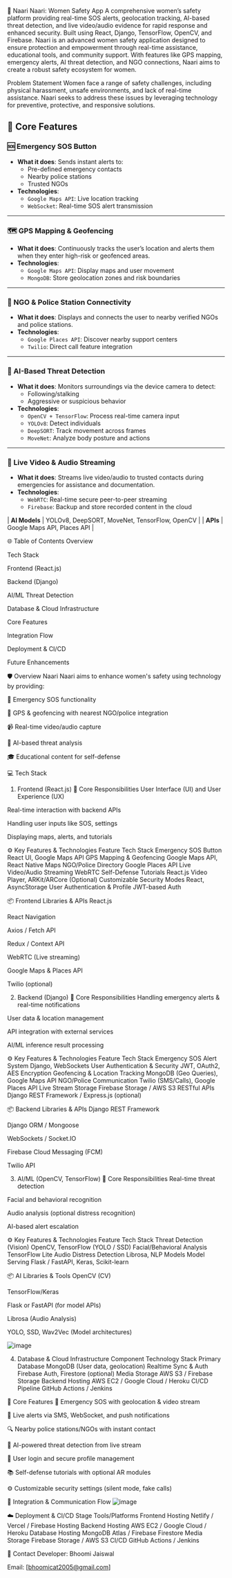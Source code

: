 🚨 Naari Naari: Women Safety App
A comprehensive women’s safety platform providing real-time SOS alerts, geolocation tracking, AI-based threat detection, and live video/audio evidence for rapid response and enhanced security. Built using React, Django, TensorFlow, OpenCV, and Firebase.
Naari is an advanced women safety application designed to ensure protection and empowerment through real-time assistance, educational tools, and community support. With features like GPS mapping, emergency alerts, AI threat detection, and NGO connections, Naari aims to create a robust safety ecosystem for women.

Problem Statement
Women face a range of safety challenges, including physical harassment, unsafe environments, and lack of real-time assistance. Naari seeks to address these issues by leveraging technology for preventive, protective, and responsive solutions.

## 🚨 Core Features

### 🆘 Emergency SOS Button
- **What it does**: Sends instant alerts to:
  - Pre-defined emergency contacts
  - Nearby police stations
  - Trusted NGOs
- **Technologies**:
  - `Google Maps API`: Live location tracking
  - `WebSocket`: Real-time SOS alert transmission

---

### 🗺️ GPS Mapping & Geofencing
- **What it does**: Continuously tracks the user’s location and alerts them when they enter high-risk or geofenced areas.
- **Technologies**:
  - `Google Maps API`: Display maps and user movement
  - `MongoDB`: Store geolocation zones and risk boundaries

---

### 🏢 NGO & Police Station Connectivity
- **What it does**: Displays and connects the user to nearby verified NGOs and police stations.
- **Technologies**:
  - `Google Places API`: Discover nearby support centers
  - `Twilio`: Direct call feature integration

---

### 🧠 AI-Based Threat Detection
- **What it does**: Monitors surroundings via the device camera to detect:
  - Following/stalking
  - Aggressive or suspicious behavior
- **Technologies**:
  - `OpenCV + TensorFlow`: Process real-time camera input
  - `YOLOv8`: Detect individuals
  - `DeepSORT`: Track movement across frames
  - `MoveNet`: Analyze body posture and actions

---

### 🎥 Live Video & Audio Streaming
- **What it does**: Streams live video/audio to trusted contacts during emergencies for assistance and documentation.
- **Technologies**:
  - `WebRTC`: Real-time secure peer-to-peer streaming
  - `Firebase`: Backup and store recorded content in the cloud


| **AI Models**  | YOLOv8, DeepSORT, MoveNet, TensorFlow, OpenCV |
| **APIs**       | Google Maps API, Places API |


🌐 Table of Contents
Overview

Tech Stack

Frontend (React.js)

Backend (Django)

AI/ML Threat Detection

Database & Cloud Infrastructure

Core Features

Integration Flow

Deployment & CI/CD

Future Enhancements

🛡️ Overview
Naari Naari aims to enhance women's safety using technology by providing:

🚨 Emergency SOS functionality

📍 GPS & geofencing with nearest NGO/police integration

📹 Real-time video/audio capture

🧠 AI-based threat analysis

🎓 Educational content for self-defense

💻 Tech Stack
1. Frontend (React.js)
🧠 Core Responsibilities
User Interface (UI) and User Experience (UX)

Real-time interaction with backend APIs

Handling user inputs like SOS, settings

Displaying maps, alerts, and tutorials

⚙️ Key Features & Technologies
Feature	Tech Stack
Emergency SOS Button	React UI, Google Maps API
GPS Mapping & Geofencing	Google Maps API, React Native Maps
NGO/Police Directory	Google Places API
Live Video/Audio Streaming	WebRTC
Self-Defense Tutorials	React.js Video Player, ARKit/ARCore (Optional)
Customizable Security Modes	React, AsyncStorage
User Authentication & Profile	JWT-based Auth

📦 Frontend Libraries & APIs
React.js

React Navigation

Axios / Fetch API

Redux / Context API

WebRTC (Live streaming)

Google Maps & Places API

Twilio (optional)

2. Backend (Django)
🧠 Core Responsibilities
Handling emergency alerts & real-time notifications

User data & location management

API integration with external services

AI/ML inference result processing

⚙️ Key Features & Technologies
Feature	Tech Stack
Emergency SOS Alert System	Django, WebSockets
User Authentication & Security	JWT, OAuth2, AES Encryption
Geofencing & Location Tracking	MongoDB (Geo Queries), Google Maps API
NGO/Police Communication	Twilio (SMS/Calls), Google Places API
Live Stream Storage	Firebase Storage / AWS S3
RESTful APIs	Django REST Framework / Express.js (optional)

📦 Backend Libraries & APIs
Django REST Framework

Django ORM / Mongoose

WebSockets / Socket.IO

Firebase Cloud Messaging (FCM)

Twilio API


3. AI/ML (OpenCV, TensorFlow)
🧠 Core Responsibilities
Real-time threat detection

Facial and behavioral recognition

Audio analysis (optional distress recognition)

AI-based alert escalation

⚙️ Key Features & Technologies
Feature	Tech Stack
Threat Detection (Vision)	OpenCV, TensorFlow (YOLO / SSD)
Facial/Behavioral Analysis	TensorFlow Lite
Audio Distress Detection	Librosa, NLP Models
Model Serving	Flask / FastAPI, Keras, Scikit-learn

📦 AI Libraries & Tools
OpenCV (CV)

TensorFlow/Keras

Flask or FastAPI (for model APIs)

Librosa (Audio Analysis)

YOLO, SSD, Wav2Vec (Model architectures)

![image](https://github.com/user-attachments/assets/e884a7ec-0e5f-421c-9a31-c5592e7d6a51)



4. Database & Cloud Infrastructure
Component	Technology Stack
Primary Database	MongoDB (User data, geolocation)
Realtime Sync & Auth	Firebase Auth, Firestore (optional)
Media Storage	AWS S3 / Firebase Storage
Backend Hosting	AWS EC2 / Google Cloud / Heroku
CI/CD Pipeline	GitHub Actions / Jenkins

🚀 Core Features
🔴 Emergency SOS with geolocation & video stream

📡 Live alerts via SMS, WebSocket, and push notifications

🔍 Nearby police stations/NGOs with instant contact

🤖 AI-powered threat detection from live stream

🔐 User login and secure profile management

📚 Self-defense tutorials with optional AR modules

⚙️ Customizable security settings (silent mode, fake calls)

🔄 Integration & Communication Flow
![image](https://github.com/user-attachments/assets/88b0d502-24dd-41a3-aaa8-62a3c2a37c6e)


☁️ Deployment & CI/CD
Stage	Tools/Platforms
Frontend Hosting	Netlify / Vercel / Firebase Hosting
Backend Hosting	AWS EC2 / Google Cloud / Heroku
Database Hosting	MongoDB Atlas / Firebase Firestore
Media Storage	Firebase Storage / AWS S3
CI/CD	GitHub Actions / Jenkins

📩 Contact
Developer: Bhoomi Jaiswal

Email: [bhoomicat2005@gmail.com]
